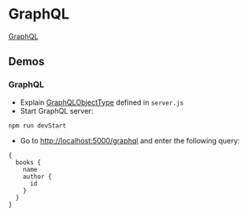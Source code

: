 # GraphQL

[GraphQL](https://graphql.org/)

## Demos

### GraphQL

- Explain [GraphQLObjectType](https://graphql.org/graphql-js/constructing-types/) defined in `server.js`
- Start GraphQL server:

```
npm run devStart
```

- Go to [http://localhost:5000/graphql](http://localhost:5000/graphql) and enter the following query:

```
{
  books {
    name
    author {
      id
    }
  }
}
```